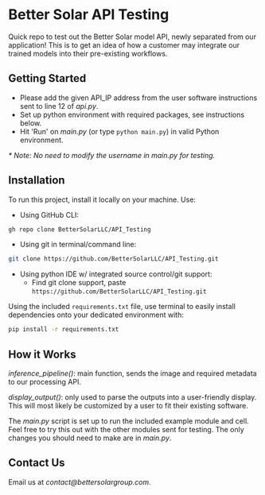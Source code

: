 # Better Solar API Testing
Quick repo to test out the Better Solar model API, newly separated from our application! This is to get an idea of how a customer may integrate our trained models into their pre-existing workflows.

## Getting Started
* Please add the given API_IP address from the user software instructions sent to line 12 of _api.py_.
* Set up python environment with required packages, see instructions below.
* Hit 'Run' on _main.py_ (or type ``` python main.py ```) in valid Python environment.

_* Note: No need to modify the username in main.py for testing._

## Installation

To run this project, install it locally on your machine. Use:
* Using GitHub CLI:
```sh 
gh repo clone BetterSolarLLC/API_Testing
```
* Using git in terminal/command line:
```sh
git clone https://github.com/BetterSolarLLC/API_Testing.git
```
* Using python IDE w/ integrated source control/git support:
  * Find git clone support, paste ``` https://github.com/BetterSolarLLC/API_Testing.git ```

Using the included `requirements.txt` file, use terminal to easily install dependencies onto your dedicated environment with:
```sh
pip install -r requirements.txt
```

## How it Works
_inference\_pipeline()_: main function, sends the image and required metadata to our processing API.

_display\_output()_: only used to parse the outputs into a user-friendly display. This will most likely be customized by a user to fit their existing software.

The _main.py_ script is set up to run the included example module and cell. Feel free to try this out with the other modules sent for testing. The only changes you should need to make are in _main.py_.

## Contact Us
Email us at _contact@bettersolargroup.com_. 
